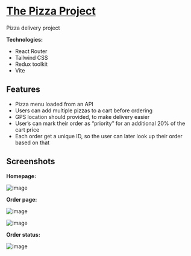 # [The Pizza Project](https://thepizzaproject.netlify.app/)

Pizza delivery project

**Technologies:**
 * React Router
 * Tailwind CSS
 * Redux toolkit
 * Vite

## Features
- Pizza menu loaded from an API
- Users can add multiple pizzas to a cart before ordering
- GPS location should provided, to make delivery easier
- User’s can mark their order as “priority” for an additional 20% of the cart price
- Each order get a unique ID, so the user can later look up their order based on that
  
## Screenshots
**Homepage:**

![image](https://github.com/roibenshoham/ThePizzaProject/assets/87220798/b0c78765-3d77-4e81-981e-8a86a3cf5695)

**Order page:**

![image](https://github.com/roibenshoham/ThePizzaProject/assets/87220798/a231e5da-71af-487f-8cff-03a82678b415)

![image](https://github.com/roibenshoham/ThePizzaProject/assets/87220798/060067bb-b006-40ec-9bb9-342d44c2495d)

**Order status:**

![image](https://github.com/roibenshoham/ThePizzaProject/assets/87220798/60cb4813-dd6d-4e86-845d-3b3408ed99d7)
